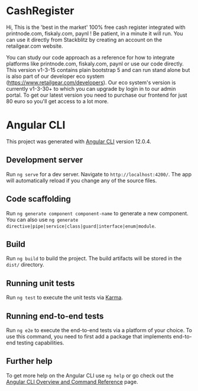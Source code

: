 # CashRegister

Hi, This is the 'best in the market' 100% free cash register integrated with printnode.com, fiskaly.com, paynl ! Be patient, in a minute it will run. You can use it directly from Stackblitz by creating an account on the retailgear.com website. 

You can study our code approach as a reference for how to integrate platforms like printnode.com, fiskaly.com, paynl or use our code directly. This version v1-3-15 contains plain bootstrap 5 and can run stand alone but is also part of our developer eco system (https://www.retailgear.com/developers). Our eco system's version is currently v1-3-30+ to which you can upgrade by login in to our admin portal. To get our latest version you need to purchase our frontend for just 80 euro so you'll get access to a lot more.

# Angular CLI
This project was generated with [Angular CLI](https://github.com/angular/angular-cli) version 12.0.4.

## Development server

Run `ng serve` for a dev server. Navigate to `http://localhost:4200/`. The app will automatically reload if you change any of the source files.

## Code scaffolding

Run `ng generate component component-name` to generate a new component. You can also use `ng generate directive|pipe|service|class|guard|interface|enum|module`.

## Build

Run `ng build` to build the project. The build artifacts will be stored in the `dist/` directory.

## Running unit tests

Run `ng test` to execute the unit tests via [Karma](https://karma-runner.github.io).

## Running end-to-end tests

Run `ng e2e` to execute the end-to-end tests via a platform of your choice. To use this command, you need to first add a package that implements end-to-end testing capabilities.

## Further help

To get more help on the Angular CLI use `ng help` or go check out the [Angular CLI Overview and Command Reference](https://angular.io/cli) page.
